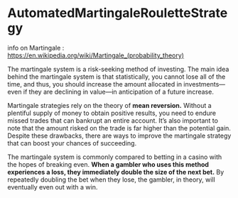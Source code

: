 # AutomatedMartingaleRouletteStrategy

info on Martingale : https://en.wikipedia.org/wiki/Martingale_(probability_theory)

The martingale system is a risk-seeking method of investing. The main idea behind the martingale system is that statistically, you cannot lose all of the time, and thus, you should increase the amount allocated in investments—even if they are declining in value—in anticipation of a future increase.

Martingale strategies rely on the theory of **mean reversion.** Without a plentiful supply of money to obtain positive results, you need to endure missed trades that can bankrupt an entire account. It’s also important to note that the amount risked on the trade is far higher than the potential gain. Despite these drawbacks, there are ways to improve the martingale strategy that can boost your chances of succeeding.

The martingale system is commonly compared to betting in a casino with the hopes of breaking even. **When a gambler who uses this method experiences a loss, they immediately double the size of the next bet.** By repeatedly doubling the bet when they lose, the gambler, in theory, will eventually even out with a win.
